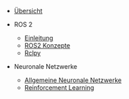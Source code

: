 - [Übersicht](/)

- ROS 2
  - [Einleitung](ros/einleitung.md)
  - [ROS2 Konzepte](ros/graph_concepts.md)
  - [Rclpy](ros/rclpy.md)
- Neuronale Netzwerke
  - [Allgemeine Neuronale Netzwerke](neural_networks/general_neural_networks.md)
  - [Reinforcement Learning](neural_networks/reinforcement_learning.md)
